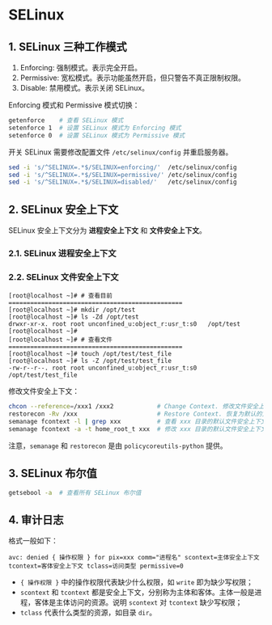 # SELinux

## 1. SELinux 三种工作模式

1. Enforcing: 强制模式。表示完全开启。
2. Permissive: 宽松模式。表示功能虽然开启，但只警告不真正限制权限。
3. Disable: 禁用模式。表示关闭 SELinux。

Enforcing 模式和 Permissive 模式切换：

```bash
getenforce    # 查看 SELinux 模式
setenforce 1  # 设置 SELinux 模式为 Enforcing 模式
setenforce 0  # 设置 SELinux 模式为 Permissive 模式
```

开关 SELinux 需要修改配置文件 `/etc/selinux/config` 并重启服务器。

```bash
sed -i 's/^SELINUX=.*$/SELINUX=enforcing/'  /etc/selinux/config
sed -i 's/^SELINUX=.*$/SELINUX=permissive/' /etc/selinux/config
sed -i 's/^SELINUX=.*$/SELINUX=disabled/'   /etc/selinux/config
```

## 2. SELinux 安全上下文

SELinux 安全上下文分为 **进程安全上下文** 和 **文件安全上下文**。

### 2.1. SELinux 进程安全上下文

### 2.2. SELinux 文件安全上下文

```
[root@localhost ~]# # 查看目前 ================================================
[root@localhost ~]# mkdir /opt/test
[root@localhost ~]# ls -Zd /opt/test
drwxr-xr-x. root root unconfined_u:object_r:usr_t:s0   /opt/test
[root@localhost ~]#
[root@localhost ~]# # 查看文件 ================================================
[root@localhost ~]# touch /opt/test/test_file
[root@localhost ~]# ls -Z /opt/test/test_file
-rw-r--r--. root root unconfined_u:object_r:usr_t:s0   /opt/test/test_file
```

修改文件安全上下文：

```bash
chcon --reference=/xxx1 /xxx2            # Change Context. 修改文件安全上下文
restorecon -Rv /xxx                      # Restore Context. 恢复为默认的文件安全上下文
semanage fcontext -l | grep xxx          # 查看 xxx 目录的默认文件安全上下文
semanage fcontext -a -t home_root_t xxx  # 修改 xxx 目录的默认文件安全上下文，搭配 restorecon 使用。
```

注意，`semanage` 和 `restorecon` 是由 `policycoreutils-python` 提供。

## 3. SELinux 布尔值

```bash
getsebool -a  # 查看所有 SELinux 布尔值
```

## 4. 审计日志

格式一般如下：

```
avc: denied { 操作权限 } for pix=xxx comm="进程名" scontext=主体安全上下文 tcontext=客体安全上下文 tclass=访问类型 permissive=0
```

- `{ 操作权限 }` 中的操作权限代表缺少什么权限，如 `write` 即为缺少写权限；
- `scontext` 和 `tcontext` 都是安全上下文，分别称为主体和客体。主体一般是进程，客体是主体访问的资源。说明 `scontext` 对 `tcontext` 缺少写权限；
- `tclass` 代表什么类型的资源，如目录 `dir`。


